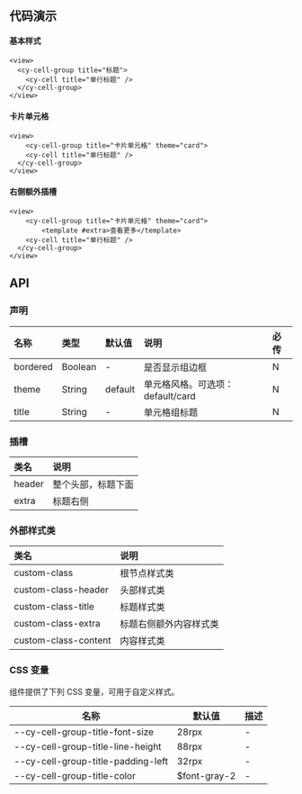## 代码演示

#### 基本样式

```
<view>
  <cy-cell-group title="标题">
    <cy-cell title="单行标题" />
  </cy-cell-group>
</view>
```

#### 卡片单元格

```
<view>
	<cy-cell-group title="卡片单元格" theme="card">
    <cy-cell title="单行标题" />
  </cy-cell-group>
</view>
```

#### 右侧额外插槽

```
<view>
	<cy-cell-group title="卡片单元格" theme="card">
		<template #extra>查看更多</template>
    <cy-cell title="单行标题" />
  </cy-cell-group>
</view>
```



## API

### 声明

| 名称     | 类型    | 默认值  | 说明                             | 必传 |
| :------- | :------ | :------ | :------------------------------- | :--- |
| bordered | Boolean | -       | 是否显示组边框                   | N    |
| theme    | String  | default | 单元格风格。可选项：default/card | N    |
| title    | String  | -       | 单元格组标题                     | N    |

### 插槽

| 类名   | 说明               |
| :----- | :----------------- |
| header | 整个头部，标题下面 |
| extra  | 标题右侧           |

### 外部样式类

| 类名                 | 说明                   |
| :------------------- | :--------------------- |
| custom-class         | 根节点样式类           |
| custom-class-header  | 头部样式类             |
| custom-class-title   | 标题样式类             |
| custom-class-extra   | 标题右侧额外内容样式类 |
| custom-class-content | 内容样式类             |

### CSS 变量

组件提供了下列 CSS 变量，可用于自定义样式。

| 名称                               | 默认值       | 描述 |
| ---------------------------------- | ------------ | ---- |
| --cy-cell-group-title-font-size    | 28rpx        | -    |
| --cy-cell-group-title-line-height  | 88rpx        | -    |
| --cy-cell-group-title-padding-left | 32rpx        | -    |
| --cy-cell-group-title-color        | $font-gray-2 | -    |